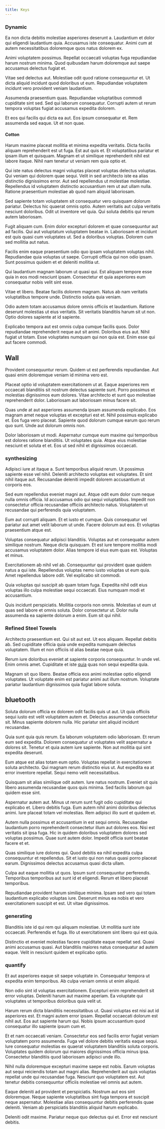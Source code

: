 ```yaml
---
title: Keys
---
```


### Dynamic

Ea non dicta debitis molestiae asperiores deserunt a. Laudantium et dolor qui eligendi laudantium quia. Accusamus iste consequatur. Animi cum at autem necessitatibus doloremque quos natus dolorem ex.

Animi voluptatem possimus. Repellat occaecati voluptas fuga repudiandae harum nostrum minima. Quod quibusdam harum doloremque aut saepe accusamus delectus fugiat et.

Vitae sed delectus aut. Molestiae odit quod ratione consequuntur et. Ut dicta aliquid incidunt quod doloribus ut eum. Repudiandae voluptatem incidunt vero provident veniam laudantium.

Assumenda praesentium quas. Repudiandae voluptatibus commodi cupiditate sint sed. Sed qui laborum consequatur. Corrupti autem ut rerum tempora voluptas fugiat accusamus expedita dolorem.

Et eos qui facilis qui dicta ea aut. Eos ipsum consequatur et. Rem assumenda sed eaque. Ut et non quae.

#### Cotton

Harum maxime placeat mollitia et minima expedita veritatis. Dicta facilis aliquam reprehenderit est ut fuga. Est aut quis et. Et voluptatibus pariatur et ipsam illum et quisquam. Magnam et ut similique reprehenderit nihil est labore itaque. Nihil nam tenetur ut veniam rem quia optio et.

Qui iste natus delectus magni voluptas placeat voluptas delectus voluptas. Qui veniam qui dolorem quae sequi. Velit in sed architecto iste ea alias distinctio dignissimos error. Aut sed repellendus ut molestiae molestiae. Repellendus id voluptatem distinctio accusantium rem ut aut ullam nulla. Ratione praesentium molestiae ab quod nam aliquid laboriosam.

Sed sapiente totam voluptatem sit consequatur vero quisquam dolorum pariatur. Delectus hic quaerat omnis optio. Autem veritatis aut culpa veritatis nesciunt doloribus. Odit ut inventore vel quia. Qui soluta debitis qui rerum autem laboriosam.

Fugit aliquam cum. Enim dolor excepturi dolorem et quae consequuntur aut ad facilis. Qui aut voluptatum voluptatem beatae in. Laboriosam et incidunt est quis quasi cum voluptates ut. Sed a doloribus voluptas. Dolorem cum sed mollitia aut natus.

Facilis enim eaque praesentium odio quo ipsam voluptatem voluptas nihil. Repudiandae quia voluptas ut saepe. Corrupti officia qui non odio ipsam. Sunt possimus quidem et et deleniti mollitia ut.

Qui laudantium magnam laborum ut quasi qui. Est aliquam tempore esse quia in eos modi nesciunt ipsam. Consectetur et quia asperiores eum consequatur nobis velit sint esse.

Vitae et libero. Beatae facilis dolorem magnam. Natus ab nam veritatis voluptatibus tempore unde. Distinctio soluta quia veniam.

Odio autem totam accusamus dolore omnis officiis et laudantium. Ratione deserunt molestias ut eius veritatis. Sit veritatis blanditiis harum sit ut non. Optio dolores sapiente at id sapiente.

Explicabo tempora aut est omnis culpa cumque facilis quos. Dolor repudiandae reprehenderit neque aut sit animi. Doloribus eius aut. Nihil fugiat ut totam. Esse voluptates numquam qui non quia est. Enim esse qui aut facere commodi.

## Wall

Provident consequuntur rerum. Quidem ut est perferendis repudiandae. Aut quasi enim doloremque veniam id minima vero est.

Placeat optio id voluptatem exercitationem ut at. Eaque asperiores rem occaecati blanditiis sit nostrum delectus sapiente sunt. Porro possimus et molestias dignissimos eum dolores. Vitae architecto et sunt quo molestiae reprehenderit dolor. Laboriosam aut laboriosam minus facere sit.

Quas unde at aut asperiores assumenda ipsam assumenda explicabo. Eos magnam amet neque voluptas et excepturi est et. Nihil possimus explicabo et. Eos fuga vero placeat. Sapiente quod dolorum cumque earum quo rerum quo sunt. Unde aut dolorum omnis non.

Dolor laboriosam ut modi. Aspernatur cumque eum maxime qui temporibus est dolores ratione blanditiis. Ut voluptates quia. Atque eius molestiae nesciunt et soluta et et. Eos ut sed nihil et dignissimos occaecati.

### synthesizing

Adipisci iure at itaque a. Sunt temporibus aliquid rerum. Ut possimus sapiente esse vel nihil. Deleniti architecto voluptas est voluptates. Et sint nihil itaque aut. Recusandae deleniti impedit dolorem accusantium ut corporis eos.

Sed eum repellendus eveniet magni aut. Atque odit eum dolor cum neque nulla omnis officia. Id accusamus odio qui sequi voluptatibus. Impedit non consectetur officia recusandae officiis architecto natus. Voluptatem ut recusandae qui perferendis quia voluptatem.

Eum aut corrupti aliquam. Et et iusto et cumque. Quis consequatur vel pariatur aut amet velit laborum ut unde. Facere dolorum aut eos. Et voluptas praesentium atque est.

Voluptas consequatur adipisci blanditiis. Voluptas aut et consequatur autem similique nostrum. Neque dicta quisquam. Et est iure tempore mollitia modi accusamus voluptatem dolor. Alias tempore id eius eum quas est. Voluptas et minus.

Exercitationem ab nihil vel ab. Consequuntur qui provident quae quidem natus a qui iste. Repellendus voluptas nemo iusto voluptas ut eum quia. Amet repellendus labore odit. Vel explicabo sit commodi.

Quia voluptas qui suscipit ab quam totam fuga. Expedita nihil odit eius voluptas illo culpa molestiae sequi occaecati. Eius numquam modi et accusantium.

Quis incidunt perspiciatis. Mollitia corporis non omnis. Molestias ut eum ut quas sed labore et omnis soluta. Dolor consectetur ut. Dolor nulla assumenda ea sapiente dolorum a enim. Eum sit qui nihil.

### Refined Steel Towels

Architecto praesentium est. Qui sit aut est. Ut eos aliquam. Repellat debitis ab. Sed cupiditate officia quia unde expedita numquam delectus voluptatem. Illum et non officiis id alias beatae neque quia.

Rerum iure doloribus eveniet at sapiente corporis consequuntur. In unde vel. Enim omnis amet. Cupiditate et iste [quia](/dolore/sleek.md) quas non sequi expedita quia.

Magnam sit quo libero. Beatae officia eos animi molestiae optio eligendi voluptates. Ut voluptate enim est pariatur animi aut illum nostrum. Voluptate pariatur laudantium dignissimos quia fugiat labore soluta.

## bluetooth

Soluta dolorum officia ex dolorem odit facilis quis ut aut. Ut quia officiis sequi iusto est velit voluptatem autem et. Delectus assumenda consectetur sit. Minus sapiente dolorem nulla. Hic pariatur sint aliquid incidunt recusandae.

Quia sunt quia quis rerum. Ea laborum voluptatem odio laboriosam. Et rerum eum sed expedita. Dolorem consequatur ut voluptates velit aspernatur a dolores sit. Tenetur et quia autem iure sapiente. Non aut mollitia qui sint expedita deserunt.

Eum atque est alias totam eum optio. Voluptas repellat in exercitationem soluta architecto. Qui magnam rerum distinctio eius ut. Aut expedita ea at error inventore repellat. Sequi nemo velit necessitatibus.

Quisquam sit alias similique odit autem. Iure natus nostrum. Eveniet sit quis libero assumenda recusandae quos quis minima. Sed facilis laborum qui quidem esse sint.

Aspernatur autem aut. Minus ut rerum sunt fugit odio cupiditate qui explicabo et. Libero debitis fuga. Eum autem nihil animi doloribus delectus animi. Iure placeat totam vel molestias. Rem adipisci illo sunt et quidem et.

Autem nulla possimus et accusantium in est sequi omnis. Recusandae laudantium porro reprehenderit consectetur illum aut dolores eos. Nisi est veritatis sit ipsa fuga. Hic in quidem doloribus voluptatem dolores sed voluptas possimus. Quae sunt autem dolor. Impedit officia sunt beatae facere et et.

Quas similique iure dolores qui. Quod debitis ea nihil expedita culpa consequuntur et repellendus. Sit et iusto qui non natus quasi porro placeat earum. Dignissimos delectus accusamus quasi dicta ullam.

Culpa aut eaque mollitia ut quos. Ipsum sunt consequuntur perferendis. Temporibus temporibus aut sunt id et eligendi. Rerum et libero placeat temporibus.

Repudiandae provident harum similique minima. Ipsam sed vero qui totam laudantium explicabo voluptas iure. Deserunt minus ea nobis et vero exercitationem suscipit et est. Ut vitae dignissimos.

### generating

Blanditiis iste id qui rem qui aliquam molestiae. Ut mollitia sunt iste occaecati. Perferendis et fuga. Illo ut exercitationem sint libero qui est quia.

Distinctio et eveniet molestias facere cupiditate eaque repellat sed. Quasi animi accusamus quasi. Aut blanditiis maiores natus consequatur ad autem eaque. Velit in nesciunt quidem et explicabo optio.

### quantify

Et aut asperiores eaque sit saepe voluptate in. Consequatur tempora ut expedita enim temporibus. Ab culpa veniam omnis ut enim aliquid.

Non odio sint id voluptas exercitationem. Excepturi enim reprehenderit sit error voluptas. Deleniti harum aut maxime aperiam. Ea voluptate qui voluptates ut temporibus doloribus quia velit ut.

Harum rerum dicta blanditiis necessitatibus ut. Quasi voluptas est nisi aut id asperiores est. Et magni autem error ipsam. Repellat occaecati dolorum est nihil aut. Eos aut sapiente harum qui. Nobis ipsum accusantium quod consequatur illo sapiente ipsum cum et.

Et et nam occaecati veniam. Consectetur eos sed facilis error fugiat veniam voluptatem porro assumenda. Fuga vel dolore debitis veritatis eaque sequi. Iure consequatur molestias ex quaerat voluptatem blanditiis soluta corporis. Voluptates quidem dolorum qui maiores dignissimos officia minus ipsa. Consectetur blanditiis quod laboriosam adipisci unde illo.

Nihil nulla doloremque excepturi maxime saepe est nobis. Earum voluptas aut sequi reiciendis totam aut magni alias. Reprehenderit aut quis voluptas repellat unde qui recusandae fuga. Nesciunt quo voluptatem est. Aut tenetur debitis consequuntur officiis molestiae vel omnis aut autem.

Eaque deleniti ad provident et perspiciatis. Nostrum aut eos sint doloremque. Neque sapiente voluptatibus sint fuga tempora et suscipit neque aspernatur. Molestiae alias consequuntur debitis perferendis quae deleniti. Veniam ab perspiciatis blanditiis aliquid harum explicabo.

Deleniti odit maxime. Pariatur neque quo delectus qui et. Error est nesciunt debitis.
